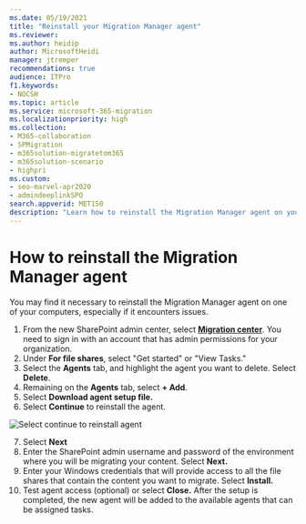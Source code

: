 ```yaml
---
ms.date: 05/19/2021
title: "Reinstall your Migration Manager agent"
ms.reviewer: 
ms.author: heidip
author: MicrosoftHeidi
manager: jtremper
recommendations: true
audience: ITPro
f1.keywords:
- NOCSH
ms.topic: article
ms.service: microsoft-365-migration
ms.localizationpriority: high
ms.collection: 
- M365-collaboration
- SPMigration
- m365solution-migratetom365
- m365solution-scenario
- highpri
ms.custom:
- seo-marvel-apr2020
- admindeeplinkSPO
search.appverid: MET150
description: "Learn how to reinstall the Migration Manager agent on your computer."
---
```

# How to reinstall the Migration Manager agent

You may find it necessary to reinstall the Migration Manager agent on one of your computers, especially if it encounters issues.

1. From the new SharePoint admin center, select <a href="https://go.microsoft.com/fwlink/?linkid=2185075" target="_blank">**Migration center**</a>.  You need to sign in with an account that has admin permissions for your organization.
2. Under **For file shares**, select "Get started" or "View Tasks."
3. Select the **Agents** tab, and highlight the agent you want to delete.  Select **Delete**.
4. Remaining on the **Agents** tab, select **+ Add**.
5. Select **Download agent setup file.**
6. Select **Continue** to reinstall the agent.

![Select continue to reinstall agent](media/mm-reinstall-agent-screen.png)

7. Select **Next**
8. Enter the SharePoint admin username and password of the environment where you will be migrating your content. Select **Next.**
9. Enter your Windows credentials that will provide access to all the file shares that contain the content you want to migrate. Select **Install.**
10. Test agent access (optional) or select **Close.** After the setup is completed, the new agent will be added to the available agents that can be assigned tasks.

